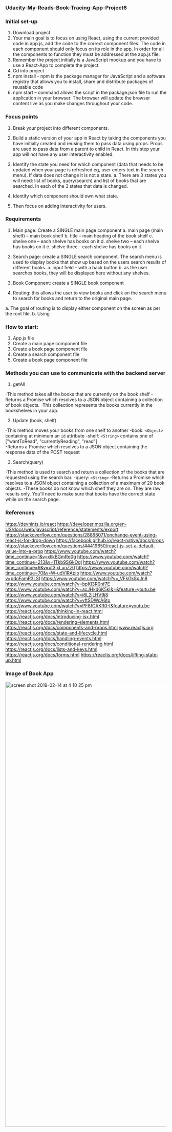 ### Udacity-My-Reads-Book-Tracing-App-Project6

### Initial set-up

1.	Download project
2.	Your main goal is to focus on using React, using the current provided code in app.js, add the code to the correct component files. The code in each component should only focus on its role in the app. In order for all the components to function they must be addressed at the app.js file.
3.	Remember the project initially is a JavaScript mockup and you have to use a React-App to complete the project.
4.	Cd into project
5.	npm install - npm is the package manager for JavaScript and a software registry that allows you to install, share and distribute packages of reusable code
6.	npm start – command allows the script in the package.json file to run the application in your browser. The browser will update the browser content live as you make changes throughout your code. 

### Focus points

1.	Break your project into different components.
2.	Build a static version of your app in React by taking the components you have initially created and reusing them to pass data using props. Props are used to pass data from a parent to child in React. In this step your app will not have any user interactivity enabled.
3.	Identify the state you need for which component (data that needs to be updated when your page is refreshed eg, user enters text in the search menu). If data does not change it is not a state.
a.	There are 3 states you will need: list of books, query(search) and list of books that are searched. In each of the 3 states that data is changed.

4.	Identify which component should own what state.
5.	Then focus on adding interactivity for users.

### Requirements

1.	Main page: Create a SINGLE main page component
  a.	main page (main shelf) – main book shelf
  b.	title – main heading of the book shelf
  c.	shelve one – each shelve has books on it
  d.	shelve two – each shelve has books on it
  e.	shelve three – each shelve has books on it


2.	Search page: create a SINGLE search component. 
The search menu is used to display books that show up based on the users search results of different books.
a.	input field – with a back button
b.	as the user searches books, they will be displayed here without any shelves.


3.	Book Component: create a SINGLE book component


4.	Routing: this allows the user to view books and click on the search menu to search for books and return to the original main page.

  a.	The goal of routing is to display either component on the screen as per the root file.
  b.	Using  <Route path>

### How to start:

1.	App.js file
2. Create a main page component file
3. Create a book page component file
4. Create a search component file
5. Create a book page component file 

### Methods you can use to communicate with the backend server


1.	getAll

-This method takes all the books that are currently on the book shelf 
-Returns a Promise which resolves to a JSON object containing a collection of book objects.
-This collection represents the books currently in the bookshelves in your app.

2.	Update (book, shelf)

-This method moves your books from one shelf to another
-book: `<Object>` containing at minimum an `id` attribute
-shelf: `<String>` contains one of ["wantToRead", "currentlyReading", "read"]  
-Returns a Promise which resolves to a JSON object containing the response data of the POST request


3.	Search(query)

-This method is used to search and return a collection of the books that are requested using the search bar. 
-query: `<String>`
-Returns a Promise which resolves to a JSON object containing a collection of a maximum of 20 book objects.
-These books do not know which shelf they are on. They are raw results only. You'll need to make sure that books have the correct state while on the search page.

### References

https://devhints.io/react
https://developer.mozilla.org/en-US/docs/web/javascript/reference/statements/export
https://stackoverflow.com/questions/28868071/onchange-event-using-react-js-for-drop-down
https://facebook.github.io/react-native/docs/props
https://stackoverflow.com/questions/44419650/react-js-set-a-default-value-into-a-prop
https://www.youtube.com/watch?time_continue=1&v=xIlkBGmRq0g
https://www.youtube.com/watch?time_continue=213&v=1Tkb9SGkOgI
https://www.youtube.com/watch?time_continue=9&v=ut3jxLunZz0
https://www.youtube.com/watch?time_continue=70&v=W-udVlRApio
https://www.youtube.com/watch?v=pdoFamR3LSI
https://www.youtube.com/watch?v=_VFkGk8pJn8
https://www.youtube.com/watch?v=bpKI3R0nf7E
https://www.youtube.com/watch?v=acJHkd6K5kI&=&feature=youtu.be
https://www.youtube.com/watch?v=i6L2jLHV9j8
https://www.youtube.com/watch?v=vftSDWcA6to
https://www.youtube.com/watch?v=PF8fCAKR0-I&feature=youtu.be
https://reactjs.org/docs/thinking-in-react.html
https://reactjs.org/docs/introducing-jsx.html
https://reactjs.org/docs/rendering-elements.html
https://reactjs.org/docs/components-and-props.html
www.reactjs.org
https://reactjs.org/docs/state-and-lifecycle.html
https://reactjs.org/docs/handling-events.html
https://reactjs.org/docs/conditional-rendering.html
https://reactjs.org/docs/lists-and-keys.html
https://reactjs.org/docs/forms.html
https://reactjs.org/docs/lifting-state-up.html

### Image of Book App

<img width="1388" alt="screen shot 2019-02-14 at 4 10 25 pm" src="https://user-images.githubusercontent.com/38163931/52825861-4942d600-3073-11e9-9e1d-92c9fe1981bb.png">




